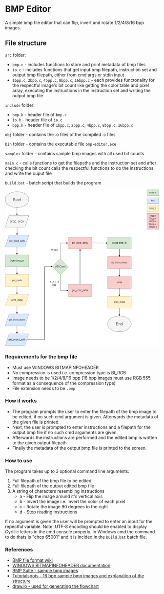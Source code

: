 # BMP Editor

A simple bmp file editor that can flip, invert and rotate 1/2/4/8/16 bpp images.

## File structure
`src` folder:
- `bmp.c` - includes functions to store and print metadata of bmp files
- `io.c` - includes functions that get input bmp filepath, instruction set and output bmp filepath, either from cmd args or stdin input
- `1bpp.c`, `2bpp.c`, `4bpp.c`, `8bpp.c`, `16bpp.c` - each provides functonality for the respectful image's bit count like getting the color table and pixel array, executing the instructions in the instruction set and writing the output bmp file

`include` folder:
- `bmp.h` - header file of `bmp.c`
- `io.h` - header file of `io.c`
- `bpp.h` - header file of `1bpp.c`, `2bpp.c`, `4bpp.c`, `8bpp.c`, `16bpp.c`

`obj` folder - contains the .o files of the compiled .c files

`bin` folder - contains the executable file `bmp-editor.exe`

`samples` folder - contains sample bmp images with all used bit counts

`main.c` - calls functions to get the filepaths and the instruction set and after checking the bit count calls the respectful functions to do the instructions and write the ouput file

`build.bat` - batch script that builds the program

![project flowchart](https://github.com/dan-yordanov/BMP-editor/blob/main/Flowchart.png)


### Requirements for the bmp file
- Must use WINDOWS BITMAPINFOHEADER
- No compression is used i.e. compression type is BI_RGB
- Image needs to be 1/2/4/8/16 bpp (16 bpp images must use RGB 555 format as a consequence of the compression type)
- File extension needs to be `.bmp`


### How it works
- The program prompts the user to enter the filepath of the bmp image to be edited, if no such cmd argument is given. Afterwards the metadata of the given file is printed.
- Next, the user is prompted to enter instructions and a filepath for the output bmp file if no such cmd arguments are given.
- Afterwards the instructions are performed and the edited bmp is written to the given output filepath.
- Finally the metadata of the output bmp file is printed to the screen.


### How to use
The program takes up to 3 optional command line arguments:
1. Full filepath of the bmp file to be edited
2. Full filepath of the output edited bmp file
3. A string of characters resembling instructions
    - a - Flip the image around it's vertical axis
    - b - Invert the image i.e. invert the color of each pixel
    - c - Rotate the image 90 degrees to the right
    - d - Stop reading instructions

If no argument is given the user will be prompted to enter an input for the repectful variable.
Note: UTF-8 encoding should be enabled to display Cyrillic letters in the cmd console properly. In Windows cmd the command to do thats is "chcp 65001" and it is inclded in the `build.bat` batch file.


### References
- [BMP file format wiki](https://en.wikipedia.org/wiki/BMP_file_format)
- [WINDOWS BITMAPINFOHEADER documentation](https://learn.microsoft.com/en-us/windows/win32/api/wingdi/ns-wingdi-bitmapinfoheader)
- [BMP Suite - sample bmp images](http://entropymine.com/jason/bmpsuite/bmpsuite/html/bmpsuite.html)
- [Tutorialspots - 16 bpp sample bmp images and explanation of the structure](https://tutorialspots.com/bmp-file-structure-analysis-by-php-part-2-1092.html)
- [draw.io - used for generating the flowchart](https://www.drawio.com/)
